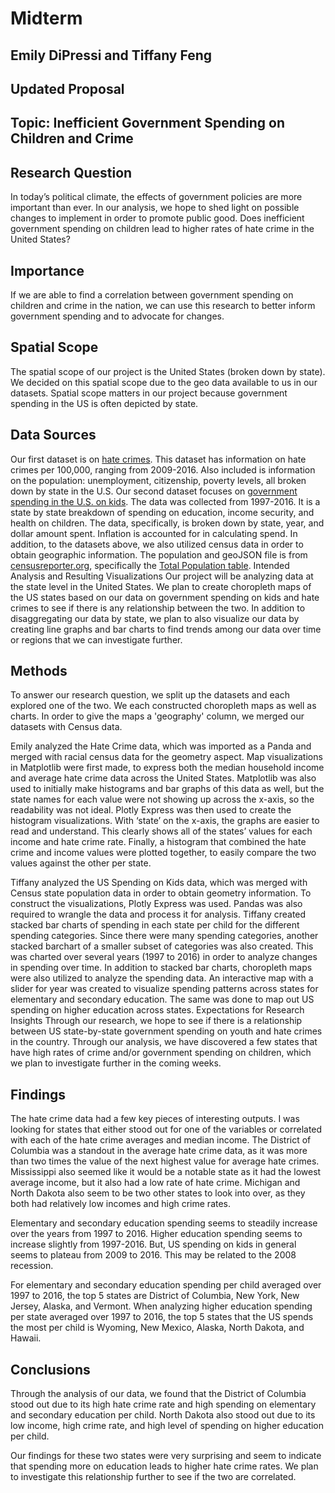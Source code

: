 # Midterm 

## Emily DiPressi and Tiffany Feng 

## Updated Proposal 


## Topic: Inefficient Government Spending on Children and Crime

## Research Question
In today’s political climate, the effects of government policies are more important than ever. In our analysis, we hope to shed light on possible changes to implement in order to promote public good. Does inefficient government spending on children lead to higher rates of hate crime in the United States?

## Importance
If we are able to find a correlation between government spending on children and crime in the nation, we can use this research to better inform government spending and to advocate for changes.

## Spatial Scope
The spatial scope of our project is the United States (broken down by state). We decided on this spatial scope due to the geo data available to us in our datasets. Spatial scope matters in our project because government spending in the US is often depicted by state.

## Data Sources
Our first dataset is on [hate crimes](https://github.com/fivethirtyeight/data/tree/master/hate-crimes). This dataset has information on hate crimes per 100,000, ranging from 2009-2016. Also included is information on the population: unemployment, citizenship, poverty levels, all broken down by state in the U.S. Our second dataset focuses on [government spending in the U.S. on kids](https://github.com/rfordatascience/tidytuesday/tree/master/data/2020/2020-09-15). The data was collected from 1997-2016. It is a state by state breakdown of spending on education, income security, and health on children. The data, specifically, is broken down by state, year, and dollar amount spent. Inflation is accounted for in calculating spend.
In addition, to the datasets above, we also utilized census data in order to obtain geographic information. The population and geoJSON file is from [censusreporter.org](https://censusreporter.org/), specifically the [Total Population table](https://censusreporter.org/data/table/?table=B01003&geo_ids=01000US,040|01000US&primary_geo_id=01000US).
Intended Analysis and Resulting Visualizations
Our project will be analyzing data at the state level in the United States. We plan to create choropleth maps of the US states based on our data on government spending on kids and hate crimes to see if there is any relationship between the two. In addition to disaggregating our data by state, we plan to also visualize our data by creating line graphs and bar charts to find trends among our data over time or regions that we can investigate further.
## Methods

To answer our research question, we split up the datasets and each explored one of the two. We each constructed choropleth maps as well as charts. In order to give the maps a 'geography' column, we merged our datasets with Census data. 

Emily analyzed the Hate Crime data, which was imported as a Panda and merged with racial census data for the geometry aspect. Map visualizations in Matplotlib were first made, to express both the median household income and average hate crime data across the United States. Matplotlib was also used to initially make histograms and bar graphs of this data as well, but the state names for each value were not showing up across the x-axis, so the readability was not ideal. Plotly Express was then used to create the histogram visualizations. With ‘state’ on the x-axis, the graphs are easier to read and understand. This clearly shows all of the states’ values for each income and hate crime rate. Finally, a histogram that combined the hate crime and income values were plotted together, to easily compare the two values against the other per state. 

Tiffany analyzed the US Spending on Kids data, which was merged with Census state population data in order to obtain geometry information. To construct the visualizations, Plotly Express was used. Pandas was also required to wrangle the data and process it for analysis. Tiffany created stacked bar charts of spending in each state per child for the different spending categories. Since there were many spending categories, another stacked barchart of a smaller subset of categories was also created. This was charted over several years (1997 to 2016) in order to analyze changes in spending over time. In addition to stacked bar charts, choropleth maps were also utilized to analyze the spending data. An interactive map with a slider for year was created to visualize spending patterns across states for elementary and secondary education. The same was done to map out US spending on higher education across states.
Expectations for Research Insights
Through our research, we hope to see if there is a relationship between US state-by-state government spending on youth and hate crimes in the country. Through our analysis, we have discovered a few states that have high rates of crime and/or government spending on children, which we plan to investigate further in the coming weeks.

## Findings 
The hate crime data had a few key pieces of interesting outputs. I was looking for states that either stood out for one of the variables or correlated with each of the hate crime averages and median income. The District of Columbia was a standout in the average hate crime data, as it was more than two times the value of the next highest value for average hate crimes.  Mississippi also seemed like it would be a notable state as it had the lowest average income, but it also had a low rate of hate crime. Michigan and North Dakota also seem to be two other states to look into over, as they both had relatively low incomes and high crime rates.  

Elementary and secondary education spending seems to steadily increase over the years from 1997 to 2016. Higher education spending seems to increase slightly from 1997-2016.
But, US spending on kids in general seems to plateau from 2009 to 2016. This may be related to the 2008 recession.

For elementary and secondary education spending per child averaged over 1997 to 2016, the top 5 states are District of Columbia, New York, New Jersey, Alaska, and Vermont. When analyzing higher education spending per state averaged over 1997 to 2016, the top 5 states that the US spends the most per child is Wyoming, New Mexico, Alaska, North Dakota, and Hawaii.

## Conclusions
Through the analysis of our data, we found that the District of Columbia stood out due to its high hate crime rate and high spending on elementary and secondary education per child. North Dakota also stood out due to its low income, high crime rate, and high level of spending on higher education per child. 

Our findings for these two states were very surprising and seem to indicate that spending more on education leads to higher hate crime rates. We plan to investigate this relationship further to see if the two are correlated.
 
 
 

